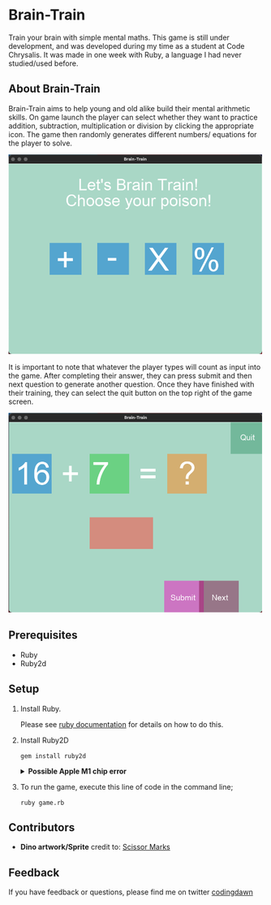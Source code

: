 # Brain-Train

Train your brain with simple mental maths.
This game is still under development, and was developed during my time as a student at Code Chrysalis. It was made in one week with Ruby, a language I had never studied/used before.

## About Brain-Train

Brain-Train aims to help young and old alike build their mental arithmetic skills. On game launch the player can select whether they want to practice addition, subtraction, multiplication or division by clicking the appropriate icon. The game then randomly generates different numbers/ equations for the player to solve. 

<img src="images/HomeScreen.png" width="500">

It is important to note that whatever the player types will count as input into the game. After completing their answer, they can press submit and then next question to generate another question. Once they have finished with their training, they can select the quit button on the top right of the game screen.

<img src="images/GameScreen.png" width="500">

## Prerequisites

- Ruby
- Ruby2d

## Setup

1. Install Ruby.

    Please see [ruby documentation](https://www.ruby-lang.org/en/documentation/installation/) for details on how to do this. 

1. Install Ruby2D

    ```
    gem install ruby2d
    ```
    <details><summary><b>Possible Apple M1 chip error</b></summary>

    If you have an error like this:
    
    ```
    You don't have write permissions for the /Library/Ruby/Gems/2.6.0 directory
    ```
        
    Then run the following command before you run the `gem install ruby2d` command:

    ```sh
    export GEM_HOME="$HOME/.gem"
    ```

    Please note that you may have to do this every time you want to open the file.
    </details>

1. To run the game, execute this line of code in the command line;

    ```
    ruby game.rb
    ```

## Contributors

- **Dino artwork/Sprite**
    credit to: [Scissor Marks](https://twitter.com/ScissorMarks)

## Feedback

If you have feedback or questions, please find me on twitter [codingdawn](https://twitter.com/codingdawn)